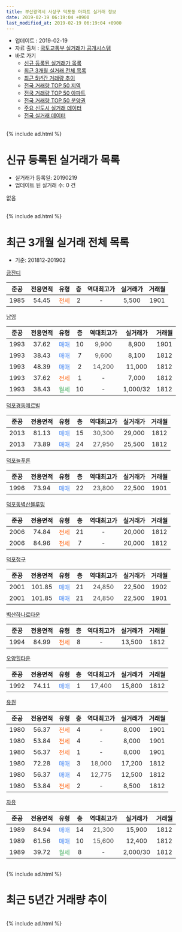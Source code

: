 ```yaml
---
title: 부산광역시 사상구 덕포동 아파트 실거래 정보
date: 2019-02-19 06:19:04 +0900
last_modified_at: 2019-02-19 06:19:04 +0900
---
```


* 업데이트 : 2019-02-19
* 자료 출처 : [국토교통부 실거래가 공개시스템](http://rt.molit.go.kr)
* 바로 가기
    * [신규 등록된 실거래가 목록](#신규-등록된-실거래가-목록)
    * [최근 3개월 실거래 전체 목록](#최근-3개월-실거래-전체-목록)
    * [최근 5년간 거래량 추이](#최근-5년간-거래량-추이)
    * [전국 거래량 TOP 50 지역](https://inasie.github.io/apt-trade-info/최근-3개월-전국에서-가장-거래가-많이-발생한-지역)
    * [전국 거래량 TOP 50 아파트](https://inasie.github.io/apt-trade-info/최근-3개월-전국에서-가장-거래가-많이-발생한-아파트)
    * [전국 거래량 TOP 50 분양권](https://inasie.github.io/apt-trade-info/최근-3개월-전국에서-가장-거래가-많이-발생한-분양권)
    * [주요 신도시 실거래 데이터](https://inasie.github.io/apt-trade-info/주요-신도시)
    * [전국 실거래 데이터](https://inasie.github.io/apt-trade-info/전국)
<br>
{% include ad.html %}
<br>

# 신규 등록된 실거래가 목록
* 실거래가 등록일: 20190219
* 업데이트 된 실거래 수: 0 건

없음

<br>
{% include ad.html %}
<br>

# 최근 3개월 실거래 전체 목록
* 기준: 201812-201902


[금잔디](https://search.naver.com/search.naver?query=%EB%B6%80%EC%82%B0%EA%B4%91%EC%97%AD%EC%8B%9C+%EC%82%AC%EC%83%81%EA%B5%AC+%EB%8D%95%ED%8F%AC%EB%8F%99+%EA%B8%88%EC%9E%94%EB%94%94)

|준공|전용면적|유형|층|역대최고가|실거래가|거래월|
|:---:|:---:|:---:|:---:|:---:|:---:|:---:|
|1985|54.45|<span style="color:#ff5a00">전세</span>|2|<span style="color:#444444">-</span>|5,500|1901|

[남영](https://search.naver.com/search.naver?query=%EB%B6%80%EC%82%B0%EA%B4%91%EC%97%AD%EC%8B%9C+%EC%82%AC%EC%83%81%EA%B5%AC+%EB%8D%95%ED%8F%AC%EB%8F%99+%EB%82%A8%EC%98%81)

|준공|전용면적|유형|층|역대최고가|실거래가|거래월|
|:---:|:---:|:---:|:---:|:---:|:---:|:---:|
|1993|37.62|<span style="color:#4285f3">매매</span>|10|<span style="color:#444444">9,900</span>|8,900|1901|
|1993|38.43|<span style="color:#4285f3">매매</span>|7|<span style="color:#444444">9,600</span>|8,100|1812|
|1993|48.39|<span style="color:#4285f3">매매</span>|2|<span style="color:#444444">14,200</span>|11,000|1812|
|1993|37.62|<span style="color:#ff5a00">전세</span>|1|<span style="color:#444444">-</span>|7,000|1812|
|1993|38.43|<span style="color:#34a853">월세</span>|10|<span style="color:#444444">-</span>|1,000/32|1812|

[덕포경동메르빌](https://search.naver.com/search.naver?query=%EB%B6%80%EC%82%B0%EA%B4%91%EC%97%AD%EC%8B%9C+%EC%82%AC%EC%83%81%EA%B5%AC+%EB%8D%95%ED%8F%AC%EB%8F%99+%EB%8D%95%ED%8F%AC%EA%B2%BD%EB%8F%99%EB%A9%94%EB%A5%B4%EB%B9%8C)

|준공|전용면적|유형|층|역대최고가|실거래가|거래월|
|:---:|:---:|:---:|:---:|:---:|:---:|:---:|
|2013|81.13|<span style="color:#4285f3">매매</span>|15|<span style="color:#444444">30,300</span>|29,000|1812|
|2013|73.89|<span style="color:#4285f3">매매</span>|24|<span style="color:#444444">27,950</span>|25,500|1812|

[덕포늘푸른](https://search.naver.com/search.naver?query=%EB%B6%80%EC%82%B0%EA%B4%91%EC%97%AD%EC%8B%9C+%EC%82%AC%EC%83%81%EA%B5%AC+%EB%8D%95%ED%8F%AC%EB%8F%99+%EB%8D%95%ED%8F%AC%EB%8A%98%ED%91%B8%EB%A5%B8)

|준공|전용면적|유형|층|역대최고가|실거래가|거래월|
|:---:|:---:|:---:|:---:|:---:|:---:|:---:|
|1996|73.94|<span style="color:#4285f3">매매</span>|22|<span style="color:#444444">23,800</span>|22,500|1901|

[덕포동벽산블루밍](https://search.naver.com/search.naver?query=%EB%B6%80%EC%82%B0%EA%B4%91%EC%97%AD%EC%8B%9C+%EC%82%AC%EC%83%81%EA%B5%AC+%EB%8D%95%ED%8F%AC%EB%8F%99+%EB%8D%95%ED%8F%AC%EB%8F%99%EB%B2%BD%EC%82%B0%EB%B8%94%EB%A3%A8%EB%B0%8D)

|준공|전용면적|유형|층|역대최고가|실거래가|거래월|
|:---:|:---:|:---:|:---:|:---:|:---:|:---:|
|2006|74.84|<span style="color:#ff5a00">전세</span>|21|<span style="color:#444444">-</span>|20,000|1812|
|2006|84.96|<span style="color:#ff5a00">전세</span>|7|<span style="color:#444444">-</span>|20,000|1812|

[덕포청구](https://search.naver.com/search.naver?query=%EB%B6%80%EC%82%B0%EA%B4%91%EC%97%AD%EC%8B%9C+%EC%82%AC%EC%83%81%EA%B5%AC+%EB%8D%95%ED%8F%AC%EB%8F%99+%EB%8D%95%ED%8F%AC%EC%B2%AD%EA%B5%AC)

|준공|전용면적|유형|층|역대최고가|실거래가|거래월|
|:---:|:---:|:---:|:---:|:---:|:---:|:---:|
|2001|101.85|<span style="color:#4285f3">매매</span>|21|<span style="color:#444444">24,850</span>|22,500|1902|
|2001|101.85|<span style="color:#4285f3">매매</span>|21|<span style="color:#444444">24,850</span>|22,500|1901|

[벽산하나로타운](https://search.naver.com/search.naver?query=%EB%B6%80%EC%82%B0%EA%B4%91%EC%97%AD%EC%8B%9C+%EC%82%AC%EC%83%81%EA%B5%AC+%EB%8D%95%ED%8F%AC%EB%8F%99+%EB%B2%BD%EC%82%B0%ED%95%98%EB%82%98%EB%A1%9C%ED%83%80%EC%9A%B4)

|준공|전용면적|유형|층|역대최고가|실거래가|거래월|
|:---:|:---:|:---:|:---:|:---:|:---:|:---:|
|1994|84.99|<span style="color:#ff5a00">전세</span>|8|<span style="color:#444444">-</span>|13,500|1812|

[오양힐타운](https://search.naver.com/search.naver?query=%EB%B6%80%EC%82%B0%EA%B4%91%EC%97%AD%EC%8B%9C+%EC%82%AC%EC%83%81%EA%B5%AC+%EB%8D%95%ED%8F%AC%EB%8F%99+%EC%98%A4%EC%96%91%ED%9E%90%ED%83%80%EC%9A%B4)

|준공|전용면적|유형|층|역대최고가|실거래가|거래월|
|:---:|:---:|:---:|:---:|:---:|:---:|:---:|
|1992|74.11|<span style="color:#4285f3">매매</span>|1|<span style="color:#444444">17,400</span>|15,800|1812|

[유원](https://search.naver.com/search.naver?query=%EB%B6%80%EC%82%B0%EA%B4%91%EC%97%AD%EC%8B%9C+%EC%82%AC%EC%83%81%EA%B5%AC+%EB%8D%95%ED%8F%AC%EB%8F%99+%EC%9C%A0%EC%9B%90)

|준공|전용면적|유형|층|역대최고가|실거래가|거래월|
|:---:|:---:|:---:|:---:|:---:|:---:|:---:|
|1980|56.37|<span style="color:#ff5a00">전세</span>|4|<span style="color:#444444">-</span>|8,000|1901|
|1980|53.84|<span style="color:#ff5a00">전세</span>|4|<span style="color:#444444">-</span>|8,000|1901|
|1980|56.37|<span style="color:#ff5a00">전세</span>|1|<span style="color:#444444">-</span>|8,000|1901|
|1980|72.28|<span style="color:#4285f3">매매</span>|3|<span style="color:#444444">18,000</span>|17,200|1812|
|1980|56.37|<span style="color:#4285f3">매매</span>|4|<span style="color:#444444">12,775</span>|12,500|1812|
|1980|53.84|<span style="color:#ff5a00">전세</span>|2|<span style="color:#444444">-</span>|8,500|1812|

[자유](https://search.naver.com/search.naver?query=%EB%B6%80%EC%82%B0%EA%B4%91%EC%97%AD%EC%8B%9C+%EC%82%AC%EC%83%81%EA%B5%AC+%EB%8D%95%ED%8F%AC%EB%8F%99+%EC%9E%90%EC%9C%A0)

|준공|전용면적|유형|층|역대최고가|실거래가|거래월|
|:---:|:---:|:---:|:---:|:---:|:---:|:---:|
|1989|84.94|<span style="color:#4285f3">매매</span>|14|<span style="color:#444444">21,300</span>|15,900|1812|
|1989|61.56|<span style="color:#4285f3">매매</span>|10|<span style="color:#444444">15,600</span>|12,400|1812|
|1989|39.72|<span style="color:#34a853">월세</span>|8|<span style="color:#444444">-</span>|2,000/30|1812|


<br>
{% include ad.html %}
<br>

# 최근 5년간 거래량 추이


<div style="width:100%;">
    <canvas id="deal_progress" height="200"></canvas>
</div>

<script>
new Chart(document.getElementById("deal_progress"), {
    type: 'line',
    data: {
        labels: ['201402','201403','201404','201405','201406','201407','201408','201409','201410','201411','201412','201501','201502','201503','201504','201505','201506','201507','201508','201509','201510','201511','201512','201601','201602','201603','201604','201605','201606','201607','201608','201609','201610','201611','201612','201701','201702','201703','201704','201705','201706','201707','201708','201709','201710','201711','201712','201801','201802','201803','201804','201805','201806','201807','201808','201809','201810','201811','201812','201901','201902'],
        datasets: [{
            label: '매매',
            pointRadius: 1,
            data: [71, 27, 35, 70, 40, 39, 32, 41, 32, 23, 22, 21, 33, 29, 53, 37, 40, 33, 28, 50, 50, 32, 21, 18, 27, 23, 31, 35, 37, 27, 36, 24, 44, 32, 28, 19, 25, 23, 29, 33, 26, 30, 19, 18, 15, 20, 12, 19, 23, 27, 18, 11, 21, 7, 8, 7, 21, 10, 9, 3, 1],
            borderColor: "rgba(255, 201, 14, 1)",
            backgroundColor: "rgba(255, 201, 14, 0.5)",
            fill: false,
            lineTension: 0
        },{
            label: '전월세',
            pointRadius: 1,
            data: [10, 14, 14, 13, 42, 49, 15, 24, 19, 13, 13, 13, 9, 14, 10, 12, 7, 17, 6, 9, 11, 4, 12, 16, 8, 9, 13, 11, 15, 14, 11, 12, 10, 11, 9, 11, 13, 8, 11, 10, 12, 9, 4, 6, 9, 6, 1, 15, 10, 8, 11, 6, 10, 9, 7, 7, 10, 4, 7, 4, 0],
            borderColor: "rgba(0, 141, 185, 1)",
            backgroundColor: "rgba(0, 141, 185, 0.5)",
            fill: false,
            lineTension: 0
        }
        ]
    },
    options: {
        responsive: true,
        title: {
            display: false
        },
        tooltips: {
            mode: 'index',
            intersect: false
        },
        hover: {
            mode: 'nearest',
            intersect: true
        },
        scales: {
            xAxes: [{
                display: true,
                scaleLabel: {
                    display: true,
                    labelString: '년/월'
                }
            }],
            yAxes: [{
                display: true,
                ticks: {
                    suggestedMin: 0,
                },
                scaleLabel: {
                    display: true,
                    labelString: '실거래 수'
                }
            }]
        }
    }
});

</script>


<br>
{% include ad.html %}
<br>

